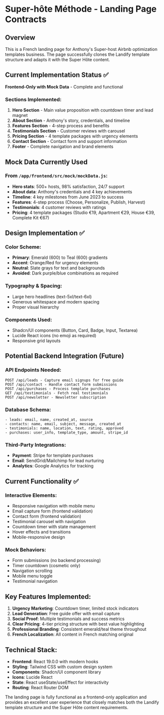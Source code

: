# Super-hôte Méthode - Landing Page Contracts

## Overview
This is a French landing page for Anthony's Super-host Airbnb optimization templates business. The page successfully clones the Landify template structure and adapts it with the Super Hôte content.

## Current Implementation Status ✅
**Frontend-Only with Mock Data** - Complete and functional

### Sections Implemented:
1. **Hero Section** - Main value proposition with countdown timer and lead magnet
2. **About Section** - Anthony's story, credentials, and timeline
3. **Features Section** - 4-step process and benefits
4. **Testimonials Section** - Customer reviews with carousel
5. **Pricing Section** - 4 template packages with urgency elements
6. **Contact Section** - Contact form and support information
7. **Footer** - Complete navigation and brand elements

## Mock Data Currently Used

### From `/app/frontend/src/mock/mockData.js`:
- **Hero stats**: 500+ hosts, 98% satisfaction, 24/7 support
- **About data**: Anthony's credentials and 4 key achievements
- **Timeline**: 4 key milestones from June 2023 to success
- **Features**: 4-step process (Choose, Personalize, Publish, Harvest)
- **Testimonials**: 4 customer reviews with ratings
- **Pricing**: 4 template packages (Studio €19, Apartment €29, House €39, Complete Kit €67)

## Design Implementation ✅

### Color Scheme:
- **Primary**: Emerald (600) to Teal (600) gradients
- **Accent**: Orange/Red for urgency elements
- **Neutral**: Slate grays for text and backgrounds
- **Avoided**: Dark purple/blue combinations as required

### Typography & Spacing:
- Large hero headlines (text-5xl/text-6xl)
- Generous whitespace and modern spacing
- Proper visual hierarchy

### Components Used:
- Shadcn/UI components (Button, Card, Badge, Input, Textarea)
- Lucide React icons (no emoji as required)
- Responsive grid layouts

## Potential Backend Integration (Future)

### API Endpoints Needed:
```
POST /api/leads - Capture email signups for free guide
POST /api/contact - Handle contact form submissions
POST /api/purchases - Process template purchases
GET /api/testimonials - Fetch real testimonials
POST /api/newsletter - Newsletter subscription
```

### Database Schema:
```
- leads: email, name, created_at, source
- contacts: name, email, subject, message, created_at
- testimonials: name, location, text, rating, approved
- purchases: user_info, template_type, amount, stripe_id
```

### Third-Party Integrations:
- **Payment**: Stripe for template purchases
- **Email**: SendGrid/Mailchimp for lead nurturing
- **Analytics**: Google Analytics for tracking

## Current Functionality ✅

### Interactive Elements:
- Responsive navigation with mobile menu
- Email capture form (frontend validation)
- Contact form (frontend validation) 
- Testimonial carousel with navigation
- Countdown timer with state management
- Hover effects and transitions
- Mobile-responsive design

### Mock Behaviors:
- Form submissions (no backend processing)
- Timer countdown (cosmetic only)
- Navigation scrolling
- Mobile menu toggle
- Testimonial navigation

## Key Features Implemented:

1. **Urgency Marketing**: Countdown timer, limited stock indicators
2. **Lead Generation**: Free guide offer with email capture
3. **Social Proof**: Multiple testimonials and success metrics
4. **Clear Pricing**: 4-tier pricing structure with best value highlighting
5. **Professional Branding**: Consistent emerald/teal theme throughout
6. **French Localization**: All content in French matching original

## Technical Stack:
- **Frontend**: React 19.0.0 with modern hooks
- **Styling**: Tailwind CSS with custom design system
- **Components**: Shadcn/UI component library
- **Icons**: Lucide React
- **State**: React useState/useEffect for interactivity
- **Routing**: React Router DOM

The landing page is fully functional as a frontend-only application and provides an excellent user experience that closely matches both the Landify template structure and the Super Hôte content requirements.